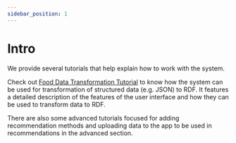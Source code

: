 ```yaml
---
sidebar_position: 1
---
```


# Intro

We provide several tutorials that help explain how to work with the system.

Check out [Food Data Transformation Tutorial](transform-food/intro) to know how the system can be used for transformation of structured data (e.g. JSON) to RDF. It features a detailed description of the features of the user interface and how they can be used to transform data to RDF.

There are also some advanced tutorials focused for adding recommendation methods and uploading data to the app to be used in recommendations in the advanced section.
